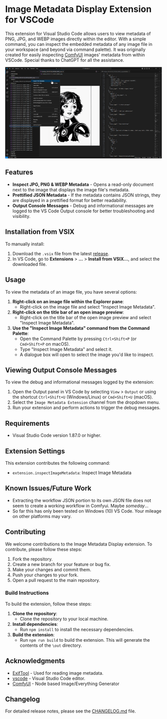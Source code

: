 # Image Metadata Display Extension for VSCode

This extension for Visual Studio Code allows users to view metadata of PNG, JPG, and WEBP images directly within the editor. With a simple command, you can inspect the embedded metadata of any image file in your workspace (and beyond via command palette). It was originally created for easily inspecting [ComfyUI](https://github.com/comfyanonymous/ComfyUI) images' metadata from within VSCode. Special thanks to ChatGPT for all the assistance.

!["Inspect JPG, PNG & WEBP Metadata via explorer right-click"](images/explorer_example.png)

## Features

- **Inspect JPG, PNG & WEBP Metadata** - Opens a read-only document next to the image that displays the image file's metadata.
- **Prettified JSON Metadata** - If the metadata contains JSON strings, they are displayed in a prettified format for better readability.
- **Output Console Messages** - Debug and informational messages are logged to the VS Code Output console for better troubleshooting and visibility.

## Installation from VSIX

To manually install:
1. Download the `.vsix` file from the latest [release](https://github.com/Gerkinfeltser/image-metadata-display/releases).
2. In VS Code, go to **Extensions** > **...** > **Install from VSIX...**, and select the downloaded file.

## Usage

To view the metadata of an image file, you have several options:

1. **Right-click on an image file within the Explorer pane**:
   - Right-click on the image file and select "Inspect Image Metadata".
2. **Right-click on the title bar of an open image preview**:
   - Right-click on the title bar of the open image preview and select "Inspect Image Metadata".
3. **Use the "Inspect Image Metadata" command from the Command Palette**:
   - Open the Command Palette by pressing `Ctrl+Shift+P` (or `Cmd+Shift+P` on macOS).
   - Type "Inspect Image Metadata" and select it.
   - A dialogue box will open to select the image you'd like to inspect.

## Viewing Output Console Messages

To view the debug and informational messages logged by the extension:

1. Open the Output panel in VS Code by selecting `View` > `Output` or using the shortcut `Ctrl+Shift+U` (Windows/Linux) or `Cmd+Shift+U` (macOS).
2. Select the `Image Metadata Extension` channel from the dropdown menu.
3. Run your extension and perform actions to trigger the debug messages.

## Requirements

- Visual Studio Code version 1.87.0 or higher.

## Extension Settings

This extension contributes the following command:
- `extension.inspectImageMetadata`: Inspect Image Metadata

## Known Issues/Future Work

- Extracting the workflow JSON portion to its own JSON file does not seem to create a working workflow in Comfyui. Maybe *someday*...
- So far this has only been tested on Windows (10) VS Code. Your mileage on other platforms may vary.

## Contributing

We welcome contributions to the Image Metadata Display extension. To contribute, please follow these steps:

1. Fork the repository.
2. Create a new branch for your feature or bug fix.
3. Make your changes and commit them.
4. Push your changes to your fork.
5. Open a pull request to the main repository.

### Build Instructions

To build the extension, follow these steps:

1. **Clone the repository**:
   - Clone the repository to your local machine.
2. **Install dependencies**:
   - Run `npm install` to install the necessary dependencies.
3. **Build the extension**:
   - Run `npm run build` to build the extension. This will generate the contents of the `\out` directory.

## Acknowledgments

- [ExifTool](https://exiftool.org/) - Used for reading image metadata.
- [vscode](https://code.visualstudio.com/) - Visual Studio Code editor.
- [ComfyUI](https://github.com/comfyanonymous/ComfyUI) - Node based Image/Everything Generator

## Changelog

For detailed release notes, please see the [CHANGELOG.md](CHANGELOG.md) file.
